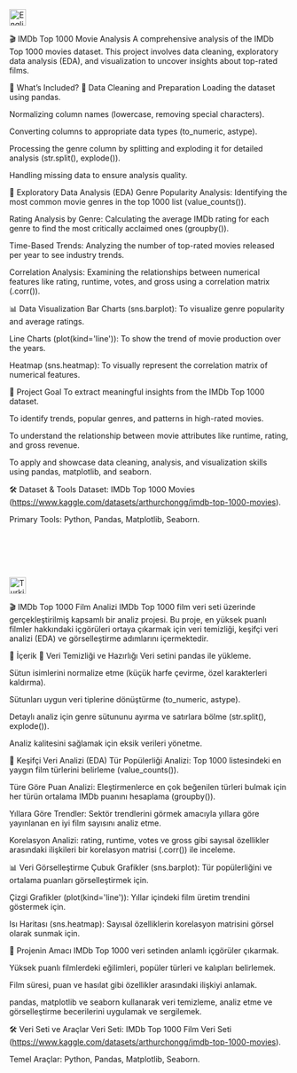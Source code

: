 <img src="https://flagcdn.com/w40/us.png" alt="English" width="30"/>

🎬 IMDb Top 1000 Movie Analysis
A comprehensive analysis of the IMDb Top 1000 movies dataset. This project involves data cleaning, exploratory data analysis (EDA), and visualization to uncover insights about top-rated films.

📌 What’s Included?
🧹 Data Cleaning and Preparation
Loading the dataset using pandas.

Normalizing column names (lowercase, removing special characters).

Converting columns to appropriate data types (to_numeric, astype).

Processing the genre column by splitting and exploding it for detailed analysis (str.split(), explode()).

Handling missing data to ensure analysis quality.

🔎 Exploratory Data Analysis (EDA)
Genre Popularity Analysis: Identifying the most common movie genres in the top 1000 list (value_counts()).

Rating Analysis by Genre: Calculating the average IMDb rating for each genre to find the most critically acclaimed ones (groupby()).

Time-Based Trends: Analyzing the number of top-rated movies released per year to see industry trends.

Correlation Analysis: Examining the relationships between numerical features like rating, runtime, votes, and gross using a correlation matrix (.corr()).

📊 Data Visualization
Bar Charts (sns.barplot): To visualize genre popularity and average ratings.

Line Charts (plot(kind='line')): To show the trend of movie production over the years.

Heatmap (sns.heatmap): To visually represent the correlation matrix of numerical features.

🎯 Project Goal
To extract meaningful insights from the IMDb Top 1000 dataset.

To identify trends, popular genres, and patterns in high-rated movies.

To understand the relationship between movie attributes like runtime, rating, and gross revenue.

To apply and showcase data cleaning, analysis, and visualization skills using pandas, matplotlib, and seaborn.

🛠️ Dataset & Tools
Dataset: IMDb Top 1000 Movies (https://www.kaggle.com/datasets/arthurchongg/imdb-top-1000-movies).

Primary Tools: Python, Pandas, Matplotlib, Seaborn.

<br><br><br><br>

<img src="https://flagcdn.com/w40/tr.png" alt="Turkish" width="30"/>

🎬 IMDb Top 1000 Film Analizi
IMDb Top 1000 film veri seti üzerinde gerçekleştirilmiş kapsamlı bir analiz projesi. Bu proje, en yüksek puanlı filmler hakkındaki içgörüleri ortaya çıkarmak için veri temizliği, keşifçi veri analizi (EDA) ve görselleştirme adımlarını içermektedir.

📌 İçerik
🧹 Veri Temizliği ve Hazırlığı
Veri setini pandas ile yükleme.

Sütun isimlerini normalize etme (küçük harfe çevirme, özel karakterleri kaldırma).

Sütunları uygun veri tiplerine dönüştürme (to_numeric, astype).

Detaylı analiz için genre sütununu ayırma ve satırlara bölme (str.split(), explode()).

Analiz kalitesini sağlamak için eksik verileri yönetme.

🔎 Keşifçi Veri Analizi (EDA)
Tür Popülerliği Analizi: Top 1000 listesindeki en yaygın film türlerini belirleme (value_counts()).

Türe Göre Puan Analizi: Eleştirmenlerce en çok beğenilen türleri bulmak için her türün ortalama IMDb puanını hesaplama (groupby()).

Yıllara Göre Trendler: Sektör trendlerini görmek amacıyla yıllara göre yayınlanan en iyi film sayısını analiz etme.

Korelasyon Analizi: rating, runtime, votes ve gross gibi sayısal özellikler arasındaki ilişkileri bir korelasyon matrisi (.corr()) ile inceleme.

📊 Veri Görselleştirme
Çubuk Grafikler (sns.barplot): Tür popülerliğini ve ortalama puanları görselleştirmek için.

Çizgi Grafikler (plot(kind='line')): Yıllar içindeki film üretim trendini göstermek için.

Isı Haritası (sns.heatmap): Sayısal özelliklerin korelasyon matrisini görsel olarak sunmak için.

🎯 Projenin Amacı
IMDb Top 1000 veri setinden anlamlı içgörüler çıkarmak.

Yüksek puanlı filmlerdeki eğilimleri, popüler türleri ve kalıpları belirlemek.

Film süresi, puan ve hasılat gibi özellikler arasındaki ilişkiyi anlamak.

pandas, matplotlib ve seaborn kullanarak veri temizleme, analiz etme ve görselleştirme becerilerini uygulamak ve sergilemek.

🛠️ Veri Seti ve Araçlar
Veri Seti: IMDb Top 1000 Film Veri Seti (https://www.kaggle.com/datasets/arthurchongg/imdb-top-1000-movies).

Temel Araçlar: Python, Pandas, Matplotlib, Seaborn.
